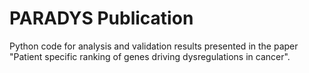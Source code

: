 # PARADYS Publication

Python code for analysis and validation results presented in the paper "Patient specific ranking of genes driving dysregulations in cancer".
